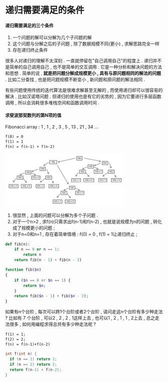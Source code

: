 # 递归需要满足的条件

#### 递归需要满足的三个条件

1. 一个问题的解可以分解为几个子问题的解
2. 这个问题与分解之后的子问题 , 除了数据规模不同\(更小\) , 求解思路完全一样
3. 存在递归终止条件

很多人对递归的理解不太深刻 . 一直就停留在"自己调用自己"的程度上 . 递归并不是简单的自己调用自己 , 也不是简单的交互调用 . 它是一种分析和解决问题的方法和思想 . 简单的说 , **就是把问题分解成规模更小 , 具有与原问题相同的解法的问题** . 比如二分查找 , 也是把问题规模不断变小 , 新问题和原问题的解法相同 .

有些问题使用传统的迭代算法是很难求解甚至无解的 , 而使用递归却可以很容易的解决 . 比如汉诺塔问题 . 但递归的使用也是有它的劣势的 , 因为它要进行多层函数调用 , 所以会消耗很多堆栈空间和函数调用时间 .

#### 求斐波那契数列的第N项的值

Fibonacci array : 1 , 1 , 2 , 3 , 5 , 13 , 21 , 34 ...

```
f(0) = 0
f(1) = 1
f(n) = f(n-1) + f(n-2)
```

![](/assets/fibonacci.png)

1. 很显然 , 上面的问题可以分解为多个子问题 . 
2. 对于一个n&gt;2 , 求f\(n\)只需求出f\(n-1\)和f\(n-2\) , 也就是说规模为n的问题 , 转化成了规模更小的问题 ; 
3. 对于n=0和n=1 , 存在着简单情境 : f\(0\) = 0 , f\(1\) = 1让递归终止 ; 

```py
def fib(n):
    if n == 0 or n == 1:
        return n
    return fib(n - 1) + fib(n - 2)
```

```php
function fib($n)
{
    if ($n == 0 or $n == 1) {
        return $n;
    }
    return fib($n - 1) + fib($n - 2);
}
```

如果有n个台阶 , 每次可以跨1个台阶或者2个台阶 , 请问走这n个台阶有多少种走法 ? 比如有 7 个台阶 , 可以2 , 2 , 2 , 1这样上去 , 也可以1 , 2 , 1 , 1 , 2上去 , 总之走法很多 , 如何用编程求得总共有多少种走法呢 ? 

```
f(1) = 1;
f(2) = 2;
f(n) = f(n-1)+f(n-2)
```

```cpp
int f(int n) {
  if (n == 1) return 1;
  if (n == 2) return 2;
  return f(n-1) + f(n-2);
}
```



